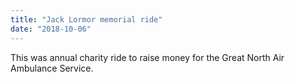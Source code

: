 ```yaml
---
title: "Jack Lormor memorial ride"
date: "2018-10-06"
---
```


This was annual charity ride to raise money for the Great North Air Ambulance Service.